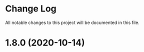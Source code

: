 # Change Log

All notable changes to this project will be documented in this file.

# 1.8.0 (2020-10-14)



